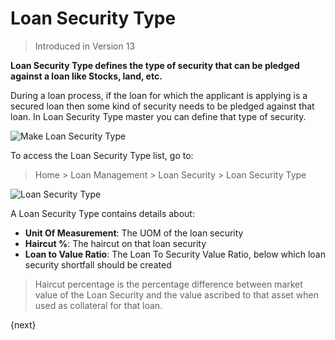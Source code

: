 <!-- add-breadcrumbs -->
# Loan Security Type
> Introduced in Version 13

**Loan Security Type defines the type of security that can be pledged against a loan like Stocks, land, etc.**

During a loan process, if the loan for which the applicant is applying is a secured loan then some kind of security needs to be pledged against that loan. In Loan Security Type master you can define that type of security.

<img class="screenshot" alt="Make Loan Security Type" src="{{docs_base_url}}/v13/assets/img/loan-management/loan-security-type-flow.png">

To access the Loan Security Type list, go to:
> Home > Loan Management > Loan Security > Loan Security Type


<img class="screenshot" alt="Loan Security Type" src="{{docs_base_url}}/v13/assets/img/loan-management/loan-security-type.png">


A Loan Security Type contains details about:

  * **Unit Of Measurement**: The UOM of the loan security
  * **Haircut %**: The haircut on that loan security
  * **Loan to Value Ratio**: The Loan To Security Value Ratio, below which loan security shortfall should be created

> Haircut percentage is the percentage difference between market value of the Loan Security and the value ascribed to that asset when used as collateral for that loan.

{next}
